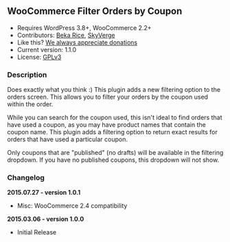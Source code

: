 ## WooCommerce Filter Orders by Coupon

 - Requires WordPress 3.8+, WooCommerce 2.2+
 - Contributors: [Beka Rice](http://github.com/bekarice), [SkyVerge](http://github.com/skyverge/)
 - Like this? [We always appreciate donations](https://www.paypal.com/cgi-bin/webscr?cmd=_xclick&business=paypal@skyverge.com&item_name=Donation+for+WooCommerce+Filter+Orders)
 - Current version: 1.1.0
 - License: [GPLv3](http://www.gnu.org/licenses/gpl-3.0.html)
 
### Description
 
Does exactly what you think :) This plugin adds a new filtering option to the orders screen. This allows you to filter your orders by the coupon used within the order.

While you can search for the coupon used, this isn't ideal to find orders that have used a coupon, as you may have product names that contain the coupon name. This plugin adds a filtering option to return exact results for orders that have used a particular coupon.

Only coupons that are "published" (no drafts) will be available in the filtering dropdown.  If you have no published coupons, this dropdown will not show.

### Changelog

**2015.07.27 - version 1.0.1**
 * Misc: WooCommerce 2.4 compatibility

**2015.03.06 - version 1.0.0**
 * Initial Release
